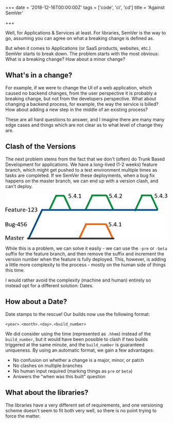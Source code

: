 +++
date = '2018-12-16T00:00:00Z'
tags = ['code', 'ci', 'cd']
title = 'Against SemVer'

+++

Well, for Applications & Services at least.  For libraries, SemVer is the way to go, assuming you can agree on what a breaking change is defined as.

But when it comes to Applications (or SaaS products, websites, etc.) SemVer starts to break down.  The problem starts with the most obvious:  What is a breaking change? How about a minor change?

## What's in a change?

For example, if we were to change the UI of a web application, which caused no backend changes, from the user perspective it is probably a breaking change, but not from the developers perspective.
What about changing a backend process, for example, the way the service is billed?  How about adding a new step in the middle of an existing process?

These are all hard questions to answer, and I imagine there are many many edge cases and things which are not clear as to what level of change they are.

## Clash of the Versions

The next problem stems from the fact that we don't (often) do Trunk Based Development for applications.  We have a long-lived (1-2 weeks) feature branch, which might get pushed to a test environment multiple times as tasks are completed.  If we SemVer these deployments, when a bug fix happens on the master branch, we can end up with a version clash, and can't deploy.

![branching, showing a clash of SemVer by having concurrent branches](semver-clash.png)

While this is a problem, we can solve it easily - we can use the `-pre` or `-beta` suffix for the feature branch, and then remove the suffix and increment the version number when the feature is fully deployed.  This, however, is adding a little more complexity to the process - mostly on the human side of things this time.

I would rather avoid the complexity (machine and human) entirely so instead opt for a different solution: Dates.

## How about a Date?

Date stamps to the rescue! Our builds now use the following format:

```
<year>.<month>.<day>.<build_number>
```

We did consider using the time (represented as `.hhmm`) instead of the `build_number`, but it would have been possible to clash if two builds triggered at the same minute, and the `build_number` is guaranteed uniqueness.  By using an automatic format, we gain a few advantages:

* No confusion on whether a change is a major, minor, or patch
* No clashes on multiple branches
* No human input required (marking things as `pre` or `beta`)
* Answers the "when was this built" question

## What about the libraries?

The libraries have a very different set of requirements, and one versioning scheme doesn't seem to fit both very well, so there is no point trying to force the matter.
